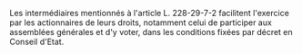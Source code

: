 Les intermédiaires mentionnés à l'article L. 228-29-7-2 facilitent l'exercice par les actionnaires de leurs droits, notamment celui de participer aux assemblées générales et d'y voter, dans les conditions fixées par décret en Conseil d'Etat.
